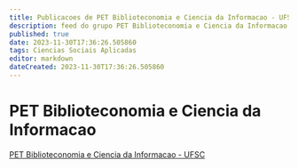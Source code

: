 ```yaml
---
title: Publicacoes de PET Biblioteconomia e Ciencia da Informacao - UFSC
description: feed do grupo PET Biblioteconomia e Ciencia da Informacao - UFSC
published: true
date: 2023-11-30T17:36:26.505860
tags: Ciencias Sociais Aplicadas
editor: markdown
dateCreated: 2023-11-30T17:36:26.505860
---
```


# PET Biblioteconomia e Ciencia da Informacao
[PET Biblioteconomia e Ciencia da Informacao - UFSC](/grupo/148PETBiblioteconomiaeCienciadaInformacaoUFSC.md)
